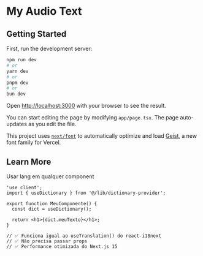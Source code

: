 # My Audio Text

## Getting Started

First, run the development server:

```bash
npm run dev
# or
yarn dev
# or
pnpm dev
# or
bun dev
```

Open [http://localhost:3000](http://localhost:3000) with your browser to see the result.

You can start editing the page by modifying `app/page.tsx`. The page auto-updates as you edit the file.

This project uses [`next/font`](https://nextjs.org/docs/app/building-your-application/optimizing/fonts) to automatically optimize and load [Geist](https://vercel.com/font), a new font family for Vercel.

## Learn More

Usar lang em qualquer component

```
'use client';
import { useDictionary } from '@/lib/dictionary-provider';

export function MeuComponente() {
  const dict = useDictionary();
  
  return <h1>{dict.meuTexto}</h1>;
}

// ✅ Funciona igual ao useTranslation() do react-i18next
// ✅ Não precisa passar props
// ✅ Performance otimizada do Next.js 15
```
